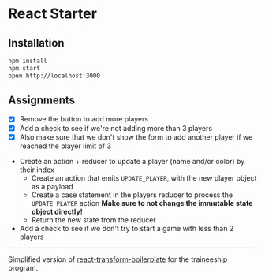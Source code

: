 # React Starter

## Installation

```bash
npm install
npm start
open http://localhost:3000
```


## Assignments

- [x] Remove the button to add more players
- [x] Add a check to see if we're not adding more than 3 players
- [x] Also make sure that we don't show the form to add another player if we reached the player limit of 3
- Create an action + reducer to update a player (name and/or color) by their index
  - Create an action that emits `UPDATE_PLAYER`, with the new player object as a payload
  - Create a case statement in the players reducer to process the `UPDATE_PLAYER` action **Make sure to not change the immutable state object directly!**
  - Return the new state from the reducer
- Add a check to see if we don't try to start a game with less than 2 players

------------------

Simplified version of [react-transform-boilerplate](https://github.com/gaearon/react-transform-boilerplate) for the
traineeship program.
